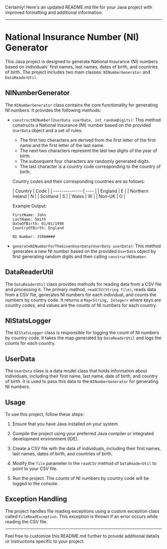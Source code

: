 Certainly! Here's an updated README.md file for your Java project with improved formatting and additional information:

---

# National Insurance Number (NI) Generator

This Java project is designed to generate National Insurance (NI) numbers based on individuals' first names, last names, dates of birth, and countries of birth. The project includes two main classes: `NINumberGenerator` and `DataReaderUtil`.

## NINumberGenerator

The `NINumberGenerator` class contains the core functionality for generating NI numbers. It provides the following methods:

- `constructNINumber(UserData userData, int randomDigits)`: This method constructs a National Insurance (NI) number based on the provided `UserData` object and a set of rules:

  - The first two characters are derived from the first letter of the first name and the first letter of the last name.
  - The next two characters represent the last two digits of the year of birth.
  - The subsequent four characters are randomly generated digits.
  - The last character is a country code corresponding to the country of birth.

  Country codes and their corresponding countries are as follows:

  | Country          | Code |
| ---------------| ---- |
  | England          | E    |
  | Northern Ireland | N    |
  | Scotland         | S    |
  | Wales            | W    |
  | Non-UK           | O    |

  Example Output:
  ```
  FirstName: John
  LastName: Smith
  DateOfBirth: 01/01/1998
  CountryOfBirth: England

  NI Number: JS98####
  ```

- `generateNINumberForTheGivenUserData(UserData userData)`: This method generates a new NI number based on the provided `UserData` object by first generating random digits and then calling `constructNINumber`.

## DataReaderUtil

The `DataReaderUtil` class provides methods for reading data from a CSV file and processing it. The primary method, `readCSV(String file)`, reads data from a CSV file, generates NI numbers for each individual, and counts the numbers by country code. It returns a `Map<String, Integer>` where keys are country codes, and values are the counts of NI numbers for each country.

## NIStatsLogger

The `NIStatsLogger` class is responsible for logging the count of NI numbers by country code. It takes the map generated by `DataReaderUtil` and logs the counts for each country.

## UserData

The `UserData` class is a data model class that holds information about individuals, including their first name, last name, date of birth, and country of birth. It is used to pass this data to the `NINumberGenerator` for generating NI numbers.

## Usage

To use this project, follow these steps:

1. Ensure that you have Java installed on your system.

2. Compile the project using your preferred Java compiler or integrated development environment (IDE).

3. Create a CSV file with the data of individuals, including their first names, last names, dates of birth, and countries of birth.

4. Modify the `file` parameter in the `readCSV` method of `DataReaderUtil` to point to your CSV file.

5. Run the project. The counts of NI numbers by country code will be logged to the console.

## Exception Handling

The project handles file reading exceptions using a custom exception class called `FileReadException`. This exception is thrown if an error occurs while reading the CSV file.

---

Feel free to customize this README.md further to provide additional details or instructions specific to your project.